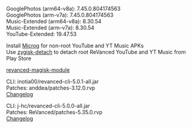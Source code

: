 GooglePhotos (arm64-v8a): 7.45.0.804174563  
GooglePhotos (arm-v7a): 7.45.0.804174563  
Music-Extended (arm64-v8a): 8.30.54  
Music-Extended (arm-v7a): 8.30.54  
YouTube-Extended: 19.47.53  

Install [Microg](https://github.com/ReVanced/GmsCore/releases) for non-root YouTube and YT Music APKs  
Use [zygisk-detach](https://github.com/j-hc/zygisk-detach) to detach root ReVanced YouTube and YT Music from Play Store  

[revanced-magisk-module](https://github.com/j-hc/revanced-magisk-module)
  
CLI: inotia00/revanced-cli-5.0.1-all.jar  
Patches: anddea/patches-3.12.0.rvp  
[Changelog](https://github.com/anddea/revanced-patches/releases/tag/v3.12.0)

CLI: j-hc/revanced-cli-5.0.0-all.jar  
Patches: ReVanced/patches-5.35.0.rvp  
[Changelog](https://github.com/ReVanced/revanced-patches/releases/tag/v5.35.0)  
